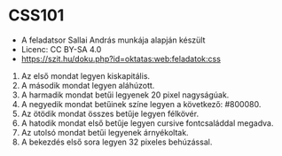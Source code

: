 # CSS101
* A feladatsor Sallai András munkája alapján készült 
* Licenc: CC BY-SA 4.0
* https://szit.hu/doku.php?id=oktatas:web:feladatok:css
 
1. Az első mondat legyen kiskapitális.
2. A második mondat legyen aláhúzott.
3. A harmadik mondat betűi legyenek 20 pixel nagyságúak.
4. A negyedik mondat betűinek színe legyen a következő: #800080.
5. Az ötödik mondat összes betűje legyen félkövér.
6. A hatodik mondat első betűje legyen cursive fontcsaláddal megadva.
7. Az utolsó mondat betűi legyenek árnyékoltak.
8. A bekezdés első sora legyen 32 pixeles behúzással.
